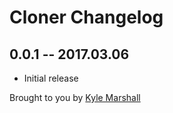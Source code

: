 # Cloner Changelog

## 0.0.1 -- 2017.03.06

* Initial release

Brought to you by [Kyle Marshall](kylemarshall.me.uk)
